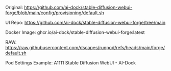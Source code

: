 Original:
https://github.com/ai-dock/stable-diffusion-webui-forge/blob/main/config/provisioning/default.sh

UI Repo:
https://github.com/ai-dock/stable-diffusion-webui-forge/tree/main

Docker Image:
ghcr.io/ai-dock/stable-diffusion-webui-forge:latest

RAW:
https://raw.githubusercontent.com/dscapes/runpod/refs/heads/main/forge/default.sh

Pod Settings Example:
A1111 Stable Diffusion WebUI - AI-Dock
